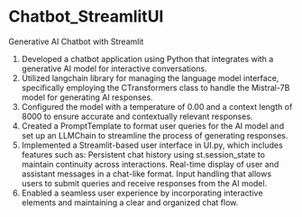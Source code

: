 # Chatbot_StreamlitUI
Generative AI Chatbot with Streamlit

1. Developed a chatbot application using Python that integrates with a generative AI model for interactive conversations.
2. Utilized langchain library for managing the language model interface, specifically employing the CTransformers class to handle the Mistral-7B model for generating AI responses.
3. Configured the model with a temperature of 0.00 and a context length of 8000 to ensure accurate and contextually relevant responses.
4. Created a PromptTemplate to format user queries for the AI model and set up an LLMChain to streamline the process of generating responses.
5. Implemented a Streamlit-based user interface in UI.py, which includes features such as:
  Persistent chat history using st.session_state to maintain continuity across interactions.
  Real-time display of user and assistant messages in a chat-like format.
  Input handling that allows users to submit queries and receive responses from the AI model.
6. Enabled a seamless user experience by incorporating interactive elements and maintaining a clear and organized chat flow.
